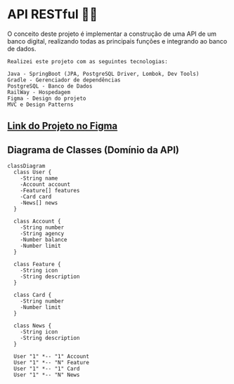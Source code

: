 # API RESTful 👨‍💻

O conceito deste projeto é implementar a construção de uma API de um banco digital, 
realizando todas as principais funções e integrando ao banco de dados.


```
Realizei este projeto com as seguintes tecnologias:

Java - SpringBoot (JPA, PostgreSQL Driver, Lombok, Dev Tools)
Gradle - Gerenciador de dependências
PostgreSQL - Banco de Dados
RailWay - Hospedagem
Figma - Design do projeto
MVC e Design Patterns
```

## [Link do Projeto no Figma](https://www.figma.com/file/0ZsjwjsYlYd3timxqMWlbj/SANTANDER---Projeto-Web%2FMobile?type=design&node-id=1421%3A432&mode=design&t=6dPQuerScEQH0zAn-1)


## Diagrama de Classes (Domínio da API)

```mermaid
classDiagram
  class User {
    -String name
    -Account account
    -Feature[] features
    -Card card
    -News[] news
  }

  class Account {
    -String number
    -String agency
    -Number balance
    -Number limit
  }

  class Feature {
    -String icon
    -String description
  }

  class Card {
    -String number
    -Number limit
  }

  class News {
    -String icon
    -String description
  }

  User "1" *-- "1" Account
  User "1" *-- "N" Feature
  User "1" *-- "1" Card
  User "1" *-- "N" News
```



```

```